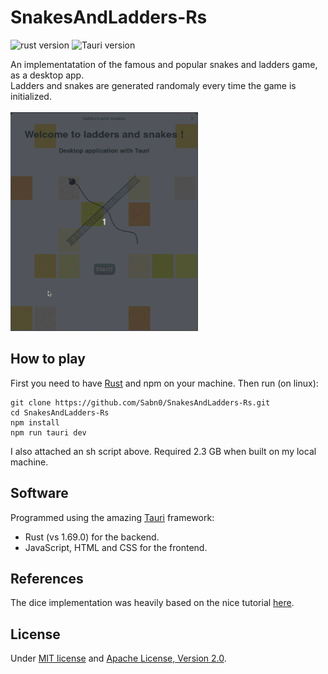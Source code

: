 # SnakesAndLadders-Rs

![rust version](https://img.shields.io/badge/rust-1.69.0-blue)
![Tauri version](https://img.shields.io/badge/Tauri-1.3-orange)

An implementatation of the famous and popular snakes and ladders game, as a desktop app.\
Ladders and snakes are generated randomaly every time the game is initialized.
<br><br>
<img src="https://github.com/Sabn0/SnakesAndLadders-Rs/blob/main/src/assets/demo.gif" width="300" height="350">

## How to play
First you need to have [Rust](https://doc.rust-lang.org/book/ch01-01-installation.html) and npm on your machine.
Then run (on linux):
```
git clone https://github.com/Sabn0/SnakesAndLadders-Rs.git
cd SnakesAndLadders-Rs
npm install
npm run tauri dev
```

I also attached an sh script above. Required 2.3 GB when built on my local machine.

## Software
Programmed using the amazing [Tauri](https://github.com/tauri-apps/tauri) framework:
* Rust (vs 1.69.0) for the backend.
* JavaScript, HTML and CSS for the frontend.

## References
The dice implementation was heavily based on the nice tutorial [here](https://lenadesign.org/2020/06/18/roll-the-dice/).

## License
Under [MIT license](https://github.com/Sabn0/SnakesAndLadders-Rs/blob/main/LICENSE-MIT) and [Apache License, Version 2.0](https://github.com/Sabn0/SnakesAndLadders-Rs/blob/main/LICENSE-APACHE).
